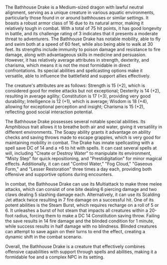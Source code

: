The Bathhouse Drake is a Medium-sized dragon with lawful neutral alignment, serving as a unique creature in various aquatic environments, particularly those found in or around bathhouses or similar settings. It boasts a robust armor class of 16 due to its natural armor, making it relatively tough in combat. With a total of 75 hit points, it has good longevity in battle, and its challenge rating of 3 indicates that it presents a moderate threat to adventurers. The Bathhouse Drake has notable mobility, able to fly and swim both at a speed of 60 feet, while also being able to walk at 30 feet. Its strengths include immunity to poison damage and resistance to fire damage, along with advantageous skills in medicine and persuasion. However, it has relatively average attributes in strength, dexterity, and charisma, which means it is not the most formidable in direct confrontations. Its special abilities and spellcasting options make it versatile, able to influence the battlefield and support allies effectively.

The creature's attributes are as follows: Strength is 15 (+2), which is considered good for melee attacks but not exceptional; Dexterity is 14 (+2), resulting in average agility; Constitution is 17 (+3), providing very good durability; Intelligence is 12 (+1), which is average; Wisdom is 18 (+4), allowing for exceptional perception and insight; Charisma is 15 (+2), reflecting good social interaction potential. 

The Bathhouse Drake possesses several notable special abilities. Its Amphibious trait allows it to breathe both air and water, giving it versatility in different environments. The Soapy ability grants it advantage on ability checks and saving throws made to escape grapples, which is very good for maintaining mobility in combat. The Drake has innate spellcasting with a spell save DC of 14 and a +6 to hit with spells. It can cast several spells at will, including "Create or Destroy Water" to manipulate its environment, "Misty Step" for quick repositioning, and "Prestidigitation" for minor magical effects. Additionally, it can cast "Control Water," "Fog Cloud," "Gaseous Form," and "Lesser Restoration" three times a day each, providing both offensive and supportive options during encounters.

In combat, the Bathhouse Drake can use its Multiattack to make three melee attacks, which can consist of one bite dealing 6 piercing damage and two claws dealing 5 slashing damage each. Alternatively, it can use its Scalding Jet attack twice resulting in 7 fire damage on a successful hit. One of its potent abilities is the Steam Burst, which requires recharge on a roll of 5 or 6. It unleashes a burst of hot steam that impacts all creatures within a 20-foot radius, forcing them to make a DC 14 Constitution saving throw. Failing the save results in 14 fire damage and the blinded condition for 1 minute, while success results in half damage with no blindness. Blinded creatures can attempt to save again on their turns to end the effect, creating a dynamic shift in the combat scenario. 

Overall, the Bathhouse Drake is a creature that effectively combines offensive capabilities with support through spells and abilities, making it a formidable foe and a complex NPC in its setting.